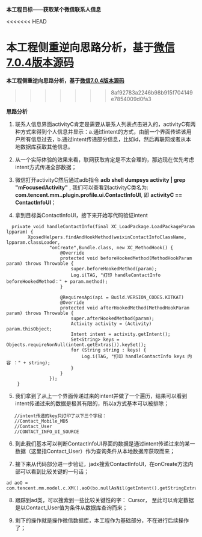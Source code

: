 **本工程目标——获取某个微信联系人信息**

<<<<<<< HEAD
<!--<img src="image/contact.png" width="280px" height="300px"/>-->

**本工程侧重逆向思路分析，基于[微信7.0.4版本源码](./docs/weixin_7.0.4_source)**
=======
**本工程侧重逆向思路分析，基于[微信7.0.4版本源码](../../docs/weixin_7.0.4_source)**
>>>>>>> 8af92783a2246b98b915f704149e7854009d0fa3

**思路分析**

1. 联系人信息界面activityC肯定是需要从联系人列表点击进入的，activityC有两种方式来得到个人信息并显示：a.通过intent的方式，由前一个界面传递该用户所有信息过去，b.通过intent传递部分信息，比如id，然后再联网或者从本地数据库获取其他信息。

2. 从一个实际体验的效果来看，联网获取肯定是不太合理的，那边现在优先考虑intent方式传递全部数据；

3. 微信打开activityC然后通过adb指令 **adb shell dumpsys activity | grep "mFocusedActivity"** , 我们可以查看到activityC类名为: **com.tencent.mm..plugin.profile.ui.ContactInfoUI**, 即 **activityC == ContactInfoUI**；

4. 拿到目标类ContactInfoUI，接下来开始写代码验证intent

```
  private void handleContactInfo(final XC_LoadPackage.LoadPackageParam lpparam) {
        XposedHelpers.findAndHookMethod(weixinContactInfoClassName, lpparam.classLoader,
                "onCreate",Bundle.class, new XC_MethodHook() {
                    @Override
                    protected void beforeHookedMethod(MethodHookParam param) throws Throwable {
                        super.beforeHookedMethod(param);
                        Log.i(TAG, "打印 handleContactInfo beforeHookedMethod：" + param.method);
                    }

                    @RequiresApi(api = Build.VERSION_CODES.KITKAT)
                    @Override
                    protected void afterHookedMethod(MethodHookParam param) throws Throwable {
                        super.afterHookedMethod(param);
                        Activity activity = (Activity) param.thisObject;
                        Intent intent = activity.getIntent();
                        Set<String> keys = Objects.requireNonNull(intent.getExtras()).keySet();
                        for (String string : keys) {
                            Log.i(TAG, "打印 handleContactInfo keys 内容 ：" + string);
                        }
                    }
                });
    }
```

5. 我们拿到了从上一个界面传递过来的intent并做了一个遍历，结果可以看到intent传递过来的数据是极其有限的，所以a方式基本可以被排除；

```
   //intent传递的key只打印了以下三个字段：
   //Contact_Mobile_MD5  
   //Contact_User  
   //CONTACT_INFO_UI_SOURCE  
```

6. 到此我们基本可以判断ContactInfoUI界面的数据是通过intent传递过来的某一数据（这里指Contact_User）作为查询条件从本地数据库获取而来；

7. 接下来从代码部分进一步验证，jadx搜索ContactInfoUI，在onCreate方法内部可以看到比较关键的一句话；

```
ad aoO = com.tencent.mm.model.c.XM().aoO(bo.nullAsNil(getIntent().getStringExtra("Contact_User")));
```

8. 跟踪到ad类，可以搜索到一些比较关键性的字： Cursor， 至此可以肯定数据是以Contact_User值为条件从数据库查询而来；

9. 剩下的操作就是操作微信数据库，本工程作为基础部分，不在进行后续操作了；




